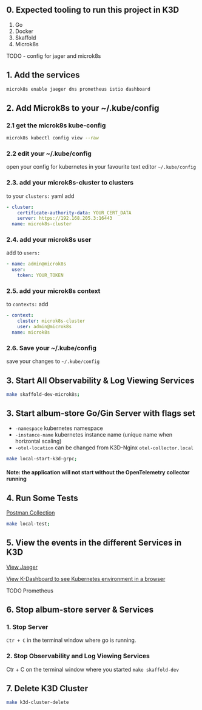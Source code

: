 ## 0. Expected tooling to run this project in K3D

1. Go
2. Docker 
3. Skaffold
4. Microk8s

TODO - config for jager and microk8s

## 1. Add the services 

```bash
microk8s enable jaeger dns prometheus istio dashboard
```
## 2. Add Microk8s to your ~/.kube/config  

### 2.1 get the microk8s kube-config

```bash
microk8s kubectl config view --raw 
```

### 2.2 edit your ~/.kube/config

open your config for kubernetes in your favourite text editor `~/.kube/config`


### 2.3. add your microk8s-cluster to clusters 
to your `clusters:` yaml add 

```yaml
- cluster:
    certificate-authority-data: YOUR_CERT_DATA
    server: https://192.168.205.3:16443
  name: microk8s-cluster
```
### 2.4. add your microk8s user

add to `users:`

```yaml
- name: admin@microk8s
  user:
    token: YOUR_TOKEN
```

### 2.5. add your microk8s context

to `contexts:` add

```yaml
- context:
    cluster: microk8s-cluster
    user: admin@microk8s
  name: microk8s

```

### 2.6. Save your ~/.kube/config

save your changes to `~/.kube/config`  

## 3. Start All Observability & Log Viewing Services
 
```bash
make skaffold-dev-microk8s;
```

## 3. Start album-store Go/Gin Server with flags set

* `-namespace` kubernetes namespace 
* `-instance-name` kubernetes instance name (unique name when horizontal scaling)
* `-otel-location` can be changed from K3D-Nginx `otel-collector.local`

```bash
make local-start-k3d-grpc;
```

#### Note: the application will not start without the OpenTelemetry collector running

## 4. Run Some Tests

[Postman Collection](../test/Album-Store.postman_collection.json)

```bash
make local-test;
```

## 5. View the events in the different Services in K3D

[View Jaeger](http://jaeger.local:8070/search?limit=20&service=album-store)

[View K-Dashboard to see Kubernetes environment in a browser](http://k-dashboard:8070/)

TODO Prometheus 

## 6. Stop album-store server & Services  

### 1. Stop Server

`Ctr + C` in the terminal window where go is running. 

### 2. Stop Observability and Log Viewing Services

Ctr + C on the terminal window where you started `make skaffold-dev`

## 7. Delete K3D Cluster

```bash
make k3d-cluster-delete
```
